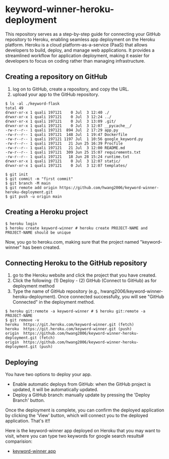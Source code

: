 # keyword-winner-heroku-deployment
This repository serves as a step-by-step guide for connecting your GitHub repository to Heroku, enabling seamless app deployment on the Heroku platform. Heroku is a cloud platform-as-a-service (PaaS) that allows developers to build, deploy, and manage web applications. It provides a streamlined workflow for application deployment, making it easier for developers to focus on coding rather than managing infrastructure.

## Creating a repository on GitHub
1. log on to GitHub, create a repository, and copy the URL.
2. upload your app to the GitHub repository.
```
$ ls -al ./keyword-flask
total 49
drwxr-xr-x 1 quali 197121    0 Jul  3 12:40 ./
drwxr-xr-x 1 quali 197121    0 Jul  3 12:24 ../
drwxr-xr-x 1 quali 197121    0 Jul  3 13:09 .git/
drwxr-xr-x 1 quali 197121    0 Jul  3 12:07 __pycache__/
-rw-r--r-- 1 quali 197121  894 Jul  2 17:29 app.py
-rw-r--r-- 1 quali 197121  148 Jul  1 19:47 Dockerfile
-rw-r--r-- 1 quali 197121 1197 Jul  1 10:56 google_keyword.py
-rw-r--r-- 1 quali 197121   21 Jun 25 16:39 Procfile
-rw-r--r-- 1 quali 197121   21 Jul  3 12:00 README.md
-rw-r--r-- 1 quali 197121  309 Jun 25 15:07 requirements.txt
-rw-r--r-- 1 quali 197121   18 Jun 28 15:24 runtime.txt
drwxr-xr-x 1 quali 197121    0 Jul  3 12:07 static/
drwxr-xr-x 1 quali 197121    0 Jul  3 12:07 templates/

$ git init
$ git commit -m "first commit"
$ git branch -M main
$ git remote add origin https://github.com/hwang2006/keyword-winner-heroku-deployment.git
$ git push -u origin main
```
## Creating a Heroku project 
```
$ heroku login
$ heroku create keyword-winner # heroku create PROJECT-NAME and PROJECT-NAME should be unique
```
Now, you go to heroku.com, making sure that the project named "keyword-winner" has been created.

## Connecting Heroku to the GitHub repository
1. go to the Heroku website and click the project that you have created.
2. Click the following: (1) Deploy - (2) GitHub (Connect to GitHub) as for deployment method
3. Type the name of GitHub repository (e.g., hwang2006/keyword-winner-heroku-deployment).
Once connected successfully, you will see "GitHub Connected" in the deployment method.
```
$ heroku git:remote -a keyword-winner # $ heroku git:remote -a PROJECT-NAME
$ git remove -v
heroku  https://git.heroku.com/keyword-winner.git (fetch)
heroku  https://git.heroku.com/keyword-winner.git (push)
origin  https://github.com/hwang2006/keyword-winner-heroku-deployment.git (fetch)
origin  https://github.com/hwang2006/keyword-winner-heroku-deployment.git (push)
```
## Deploying 
You have two options to deploy your app. 
- Enable automatic deploys from GitHub: when the GitHub project is updated, it will be automatically updated.
- Deploy a GitHub branch: manually update by pressing the 'Deploy Branch' button.

Once the deployment is complete, you can confirm the deployed application by clicking the 'View' button, which will connect you to the deployed application. That's it!!

Here is the keyword-winner app deployed on Heroku that you may want to visit, where you can type two keywords for google search results# comparision:
- [keyword-winner app](https://keyword-winner-39a53d276a1b.herokuapp.com/)
